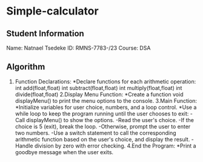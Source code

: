 # Simple-calculator

## Student Information
   Name: Natnael Tsedeke
   ID: RMNS-7783-/23
   Course: DSA
   
## Algorithm
1. Function Declarations:
    *Declare functions for each arithmetic operation:
        int add(float,float)
        int subtract(float,float)
        int multiply(float,float)
        int divide(float,float)
2.Display Menu Function:
    *Create a function void displayMenu() to print the menu options to the console.
3.Main Function:
    *Initialize variables for user choice, numbers, and a loop control.
    *Use a while loop to keep the program running until the user chooses to exit:
        -Call displayMenu() to show the options.
        -Read the user's choice.
        -If the choice is 5 (exit), break the loop.
        -Otherwise, prompt the user to enter two numbers.
        -Use a switch statement to call the corresponding arithmetic function based on the user's choice, and display the result.
        -Handle division by zero with error checking.
4.End the Program:
    *Print a goodbye message when the user exits.
